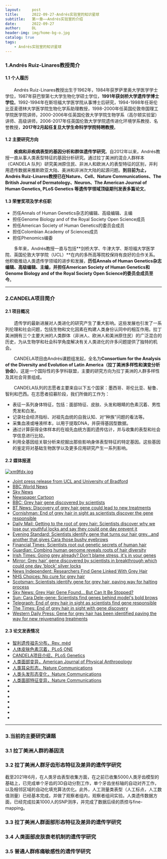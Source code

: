 ```yaml
---
layout:     post
title:      2022-09-27-Andrés实验室的知识星球
subtitle:   第一章——Andrés实验室的介绍
date:       2022-09-27
author:     DL
header-img: img/home-bg-o.jpg
catalog: true
tags:
    - Andrés实验室的知识星球
---
```


### 1.Andrés Ruiz-Linares教授简介

#### 1.1 个人履历

&emsp;&emsp;Andrés Ruiz-Linares教授出生于1962年，1984年获罗萨里奥大学医学学士学位，1987年获巴黎第七大学生物化学硕士学位，**1991年获剑桥大学遗传学博士学位**。1992-1994年在斯坦福大学医学院从事博士后研究，1994-1998年任哥伦比亚麦德林大学医学院生物化学系助理教授，1998-2000年任英国伦敦帝国理工学院医学院讲师，2000-2006年任英国伦敦大学学院生物学系（高尔顿实验室）讲师、高级讲师，2006-2017年任英国伦敦大学学院遗传进化环境学系教授、名誉教授，**2017年2月起任复旦大学生命科学学院特聘教授**。

#### 1.2 主要研究方向

&emsp;&emsp;**疾病和非疾病表型的基因分析和群体遗传学研究**。自2012年以来，Andrés教授一直从事人类表型特征的基因分析研究。通过拉丁美洲的混合人群样本（CANDELA 队列）研究美洲原住民、非洲人和欧洲人的表型特征的区别，并利用遗传数据来推断欧亚大陆、美洲和非洲次大陆的起源问题。**到目前为止，Andrés Ruiz-Linares教授已在Nature、Cell、Nature Communications、The British Journal of Dermatology、Neuron、The American Journal of Human Genetics, PLoS Genetics 等遗传学领域顶级期刊发表多篇论文**。

#### 1.3 荣誉奖项及学术任职

- 历任Annals of Human Genetics杂志的编辑、高级编辑、主编
- 担任Genome Biology and of the Royal Society Open Science成员
- 担任American Society of Human Genetics的委员会成员
- 担任Colombian Academy of Sciences成员
- 担任Phenomics编委

&emsp;&emsp;多年来，Andrés教授一直与包括**剑桥大学、牛津大学、斯坦福大学医学院、英国伦敦大学学院（UCL）**在内的多所高等院校保持有良好的合作关系。他积极推动人类遗传学领域的进步和发展，**历任Annals of Human Genetics杂志编辑、高级编辑、主编，并担任American Society of Human Genetics和Genome Biology and of the Royal Society Open Science的委员会成员至今**。

---

### 2.CANDELA项目简介

#### 2.1 项目概况

&emsp;&emsp;遗传学的最新进展对人类进化的研究产生了重大影响。这些发展也引发​​了一系列伦理和社会问题，包括生物和文化因素在构建人类身份认同中的相互作用。拉丁美洲拥有三个主要大洲的人类群体（非洲人、欧洲人和美洲原住民）的广泛混合的历史，为从生物学和社会科学角度解决有关人类进化的许多问题提供了独特的机会。

&emsp;&emsp;CANDELA项目由Andrés课题组发起，全名为**Consortium for the Analysis of the Diversity and Evolution of Latin America（拉丁美洲多样性和演变分析协会）**。这是一个国际性的多学科联盟，主要的研究方向为拉丁美洲的人群多样性及其社会背景组成。

&emsp;&emsp;CANDELA队列的志愿者主要来自以下五个国家：墨西哥、哥伦比亚、秘鲁、智利和巴西。在志愿者招募阶段，我们所做的工作为：

- 表征一系列身体特征，包括：面部特征、皮肤、头发和眼睛的色素沉着、男性秃发和白发。
- 记录社会经济指标、对祖先血统的自我认知、对“种族”问题的看法等。
- 采集血液或唾液样本，以用于提取DNA，并获得基因型数据。
- 通过计算获得全体样本的在祖先血统方面的遗传估计，并与收集的表型和社会学信息进行比较。
- 利用全基因组关联分析来挖掘出那些影响身体表型特征的特定基因。这些基因的鉴定将对基础生物医学以及更多应用研究产生一系列影响。

#### 2.2 媒体报道

[![xm9fdx.jpg](https://s1.ax1x.com/2022/09/28/xm9fdx.jpg)](https://imgse.com/i/xm9fdx)

- [Joint press release from UCL and University of Bradford](https://www.ucl.ac.uk/biosciences/gee/candela/media-coverage-hair-paper-0)
- [BBC World News](https://www.youtube.com/watch?v=UamjVeMlCro&feature=emb_logo)
- [Sky News](https://www.youtube.com/watch?v=D42jY5Kckbc&ab_channel=CandelaProject)
- [Newspaper Cartoon](https://www.dailymail.co.uk/news/article-3474020/Mac-Scientists-discovering-gene-grey-hair.html)
- [BBC: Grey hair gene discovered by scientists](http://www.bbc.co.uk/news/health-35687287)
- [BT News: Discovery of grey hair gene could lead to new treatments](http://home.bt.com/news/science-news/discovery-of-grey-hair-gene-could-lead-to-new-treatments-11364043661513)
- [Cornishman: End of grey hair in sight as scientists discover the gene responsible](http://www.cornishman.co.uk/Scientists-discover-grey-hair-gene/story-28843809-detail/story.html)
- [Daily Mail: Getting to the root of grey hair: Scientists discover why we lose our youthful locks and say they could one day prevent it](http://www.dailymail.co.uk/sciencetech/article-3471301/Getting-root-grey-hair-Scientists-discover-lose-youthful-locks-say-one-day-prevent-it.html)
- [Evening Standard: Scientists identify gene that turns our hair grey...and another that gives Cara those bushy eyebrows](http://www.standard.co.uk/news/health/scientists-identify-gene-that-turns-our-hair-greyand-another-that-gives-cara-those-bushy-eyebrows-a3193081.html)
- [Financial Times: Scientists root out genetic secrets of human hair](http://www.ft.com/cms/s/0/b03ad8ca-df9b-11e5-b072-006d8d362ba3.html#axzz41fhVPL2Q)
- [Guardian: Combing human genome reveals roots of hair diversity](https://www.theguardian.com/science/2016/mar/01/combing-human-genome-reveals-roots-of-hair-diversity)
- [Irish Times: Going grey already? Don't blame stress, it's in your genes](http://www.irishtimes.com/life-and-style/health-family/going-grey-already-don-t-blame-stress-it-s-in-your-genes-1.2555577)
- [Mirror: Grey hair' gene discovered by scientists in breakthrough which could one day 'block' silver locks](http://www.mirror.co.uk/news/technology-science/science/grey-hair-gene-discovered-scientists-7471702)
- [News Independent: Researchers Find Gene Linked With Grey Hair](http://www.thenewsindependent.com/researchers-find-gene-linked-grey-hair/10160/)
- [NHS Choices: No cure for grey hair](http://www.nhs.uk/news/2016/03March/Pages/no-cure-for-grey-hair.aspx)
- [Scotsman: Scientists identify gene for grey hair, paving way for halting process](http://www.scotsman.com/news/scientists-identify-gene-for-grey-hair-paving-way-for-halting-process-1-4040691)
- [Sky News: Grey Hair Gene Found... But Can It Be Stopped?](http://news.sky.com/story/1651785/grey-hair-gene-found-but-can-it-be-stopped)
- [Sun: Cara Dele-gene: Scientists find genes behind model's bold brows](http://www.thesun.co.uk/sol/homepage/woman/health/health/6969714/Cara-Delevingne-eyebrows-caused-by-genes.html)
- [Telegraph: End of grey hair in sight as scientists find gene responsible](http://www.telegraph.co.uk/news/science/science-news/12179447/End-of-grey-hair-in-sight-as-scientists-find-gene-responsible.html)
- [The Times: End of grey hair in sight with gene discovery](http://www.thetimes.co.uk/tto/science/article4703549.ece)
- [Western Daily Press: Gene for grey hair has been identified paving the way for new rejuvenating treatments](http://www.westerndailypress.co.uk/Gene-grey-hair-identified-paving-way-new/story-28838152-detail/story.html)

#### 2.3 论文发表情况

- [智利遗传祖先分布，Rev. méd](http://www.scielo.cl/scielo.php?script=sci_arttext&pid=S0034-98872014000300001&lng=en&nrm=iso&tlng=en)
- [人体皮肤色素沉着，PLoS ONE](http://www.plosone.org/article/info%3Adoi%2F10.1371%2Fjournal.pone.0096886)
- [CANDELA项目介绍，PLoS Genetics](http://www.plosgenetics.org/doi/pgen.1004572)
- [人类面部变异，American Journal of Physical Anthropology](http://onlinelibrary.wiley.com/doi/10.1002/ajpa.22688/abstract)
- [人类耳朵形态，Nature Communications](http://www.nature.com/ncomms/2015/150624/ncomms8500/full/ncomms8500.html)
- [人类头发形态变化，Nature Communications](http://www.nature.com/ncomms/2016/160301/ncomms10815/full/ncomms10815.html)
- [人类面部特征变异，Nature Communications](http://www.nature.com/ncomms/2016/160519/ncomms11616/full/ncomms11616.html)
- []()
- []()
- []()
- []()
- []()
- []()
- []()










---

### 3.当前的主要研究课题

### 3.1 拉丁美洲人群的基因流

### 3.2 拉丁美洲人群牙齿形态特征及差异的遗传学研究

截至2021年6月，在人类牙齿表型收集方面，在之前已收集5000人类牙齿模型的基础上，已完成单个牙齿的3D自动分割工作，单个牙齿坐标轴的自动对齐工作，以及相邻区域的自动化填充算法优化。此外，人工测量类表型（人工标点，人工数值测量）已经基本完成，并做了观察者组内，观察者组间实验。人类遗传数据方面，已经完成拉美1000人的SNP测序，并完成了数据后续的质控与fine-mapping。

### 3.3 拉丁美洲人群面部形态特征及差异的遗传学研究

### 3.4 人类面部皮肤衰老机制的遗传学研究

### 3.5 普通人群疼痛敏感性的遗传学研究




